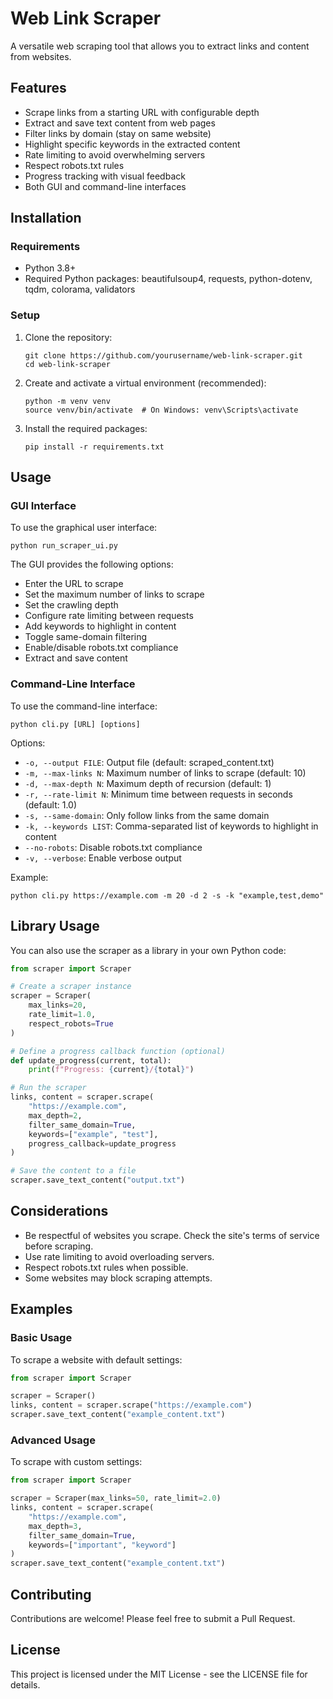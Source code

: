 # Web Link Scraper

A versatile web scraping tool that allows you to extract links and content from websites.

## Features

- Scrape links from a starting URL with configurable depth
- Extract and save text content from web pages
- Filter links by domain (stay on same website)
- Highlight specific keywords in the extracted content
- Rate limiting to avoid overwhelming servers
- Respect robots.txt rules
- Progress tracking with visual feedback
- Both GUI and command-line interfaces

## Installation

### Requirements
- Python 3.8+
- Required Python packages: beautifulsoup4, requests, python-dotenv, tqdm, colorama, validators

### Setup

1. Clone the repository:
   ```
   git clone https://github.com/yourusername/web-link-scraper.git
   cd web-link-scraper
   ```

2. Create and activate a virtual environment (recommended):
   ```
   python -m venv venv
   source venv/bin/activate  # On Windows: venv\Scripts\activate
   ```

3. Install the required packages:
   ```
   pip install -r requirements.txt
   ```

## Usage

### GUI Interface

To use the graphical user interface:

```
python run_scraper_ui.py
```

The GUI provides the following options:
- Enter the URL to scrape
- Set the maximum number of links to scrape
- Set the crawling depth
- Configure rate limiting between requests
- Add keywords to highlight in content
- Toggle same-domain filtering
- Enable/disable robots.txt compliance
- Extract and save content

### Command-Line Interface

To use the command-line interface:

```
python cli.py [URL] [options]
```

Options:
- `-o, --output FILE`: Output file (default: scraped_content.txt)
- `-m, --max-links N`: Maximum number of links to scrape (default: 10)
- `-d, --max-depth N`: Maximum depth of recursion (default: 1)
- `-r, --rate-limit N`: Minimum time between requests in seconds (default: 1.0)
- `-s, --same-domain`: Only follow links from the same domain
- `-k, --keywords LIST`: Comma-separated list of keywords to highlight in content
- `--no-robots`: Disable robots.txt compliance
- `-v, --verbose`: Enable verbose output

Example:
```
python cli.py https://example.com -m 20 -d 2 -s -k "example,test,demo"
```

## Library Usage

You can also use the scraper as a library in your own Python code:

```python
from scraper import Scraper

# Create a scraper instance
scraper = Scraper(
    max_links=20,
    rate_limit=1.0,
    respect_robots=True
)

# Define a progress callback function (optional)
def update_progress(current, total):
    print(f"Progress: {current}/{total}")

# Run the scraper
links, content = scraper.scrape(
    "https://example.com",
    max_depth=2,
    filter_same_domain=True,
    keywords=["example", "test"],
    progress_callback=update_progress
)

# Save the content to a file
scraper.save_text_content("output.txt")
```

## Considerations

- Be respectful of websites you scrape. Check the site's terms of service before scraping.
- Use rate limiting to avoid overloading servers.
- Respect robots.txt rules when possible.
- Some websites may block scraping attempts.

## Examples

### Basic Usage

To scrape a website with default settings:

```python
from scraper import Scraper

scraper = Scraper()
links, content = scraper.scrape("https://example.com")
scraper.save_text_content("example_content.txt")
```

### Advanced Usage

To scrape with custom settings:

```python
from scraper import Scraper

scraper = Scraper(max_links=50, rate_limit=2.0)
links, content = scraper.scrape(
    "https://example.com",
    max_depth=3,
    filter_same_domain=True,
    keywords=["important", "keyword"]
)
scraper.save_text_content("example_content.txt")
```

## Contributing

Contributions are welcome! Please feel free to submit a Pull Request.

## License

This project is licensed under the MIT License - see the LICENSE file for details.
